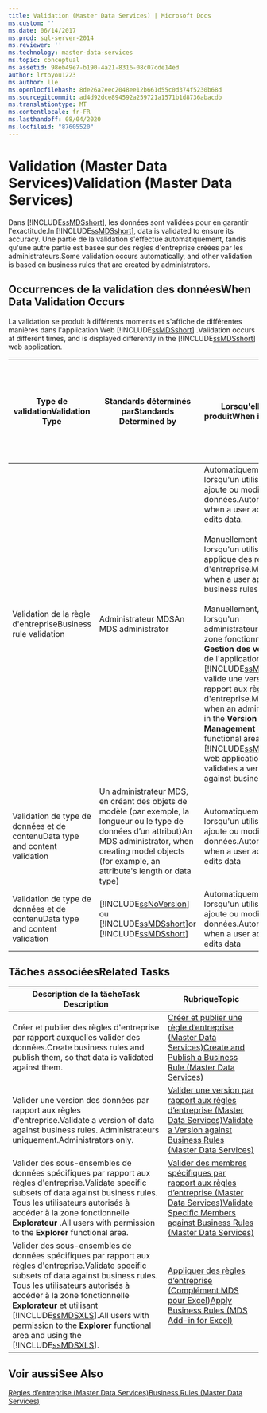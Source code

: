 ```yaml
---
title: Validation (Master Data Services) | Microsoft Docs
ms.custom: ''
ms.date: 06/14/2017
ms.prod: sql-server-2014
ms.reviewer: ''
ms.technology: master-data-services
ms.topic: conceptual
ms.assetid: 98eb49e7-b190-4a21-8316-08c07cde14ed
author: lrtoyou1223
ms.author: lle
ms.openlocfilehash: 8de26a7eec2048ee12b661d55c0d374f5230b68d
ms.sourcegitcommit: ad4d92dce894592a259721a1571b1d8736abacdb
ms.translationtype: MT
ms.contentlocale: fr-FR
ms.lasthandoff: 08/04/2020
ms.locfileid: "87605520"
---
```

# <a name="validation-master-data-services"></a><span data-ttu-id="bff12-102">Validation (Master Data Services)</span><span class="sxs-lookup"><span data-stu-id="bff12-102">Validation (Master Data Services)</span></span>
  <span data-ttu-id="bff12-103">Dans [!INCLUDE[ssMDSshort](../includes/ssmdsshort-md.md)], les données sont validées pour en garantir l'exactitude.</span><span class="sxs-lookup"><span data-stu-id="bff12-103">In [!INCLUDE[ssMDSshort](../includes/ssmdsshort-md.md)], data is validated to ensure its accuracy.</span></span> <span data-ttu-id="bff12-104">Une partie de la validation s'effectue automatiquement, tandis qu'une autre partie est basée sur des règles d'entreprise créées par les administrateurs.</span><span class="sxs-lookup"><span data-stu-id="bff12-104">Some validation occurs automatically, and other validation is based on business rules that are created by administrators.</span></span>  
  
## <a name="when-data-validation-occurs"></a><span data-ttu-id="bff12-105">Occurrences de la validation des données</span><span class="sxs-lookup"><span data-stu-id="bff12-105">When Data Validation Occurs</span></span>  
 <span data-ttu-id="bff12-106">La validation se produit à différents moments et s'affiche de différentes manières dans l'application Web [!INCLUDE[ssMDSshort](../includes/ssmdsshort-md.md)] .</span><span class="sxs-lookup"><span data-stu-id="bff12-106">Validation occurs at different times, and is displayed differently in the [!INCLUDE[ssMDSshort](../includes/ssmdsshort-md.md)] web application.</span></span>  
  
|<span data-ttu-id="bff12-107">Type de validation</span><span class="sxs-lookup"><span data-stu-id="bff12-107">Validation Type</span></span>|<span data-ttu-id="bff12-108">Standards déterminés par</span><span class="sxs-lookup"><span data-stu-id="bff12-108">Standards Determined by</span></span>|<span data-ttu-id="bff12-109">Lorsqu'elle se produit</span><span class="sxs-lookup"><span data-stu-id="bff12-109">When it Occurs</span></span>|<span data-ttu-id="bff12-110">Affichée dans l'interface utilisateur Web du gestionnaire de MasterData en tant que</span><span class="sxs-lookup"><span data-stu-id="bff12-110">Displayed in the MasterData Manager web UI as</span></span>|<span data-ttu-id="bff12-111">Affichée dans le complément pour Excel en tant que</span><span class="sxs-lookup"><span data-stu-id="bff12-111">Displayed in the Add-in for Excel as</span></span>|<span data-ttu-id="bff12-112">Les données sont-elles enregistrées dans le référentiel MDS ?</span><span class="sxs-lookup"><span data-stu-id="bff12-112">Is Data Saved to the MDS Repository?</span></span>|  
|---------------------|-----------------------------|--------------------|---------------------------------------------------|-------------------------------------------|------------------------------------------|  
|<span data-ttu-id="bff12-113">Validation de la règle d'entreprise</span><span class="sxs-lookup"><span data-stu-id="bff12-113">Business rule validation</span></span>|<span data-ttu-id="bff12-114">Administrateur MDS</span><span class="sxs-lookup"><span data-stu-id="bff12-114">An MDS administrator</span></span>|<span data-ttu-id="bff12-115">Automatiquement lorsqu'un utilisateur ajoute ou modifie des données.</span><span class="sxs-lookup"><span data-stu-id="bff12-115">Automatically when a user adds or edits data.</span></span><br /><br /> <span data-ttu-id="bff12-116">Manuellement lorsqu'un utilisateur applique des règles d'entreprise.</span><span class="sxs-lookup"><span data-stu-id="bff12-116">Manually when a user applies business rules.</span></span><br /><br /> <span data-ttu-id="bff12-117">Manuellement, lorsqu'un administrateur dans la zone fonctionnelle **Gestion des versions** de l'application Web [!INCLUDE[ssMDSmdm](../includes/ssmdsmdm-md.md)] valide une version par rapport aux règles d'entreprise.</span><span class="sxs-lookup"><span data-stu-id="bff12-117">Manually when an administrator in the **Version Management** functional area of the [!INCLUDE[ssMDSmdm](../includes/ssmdsmdm-md.md)] web application validates a version against business rules.</span></span>|<span data-ttu-id="bff12-118">Erreurs de validation</span><span class="sxs-lookup"><span data-stu-id="bff12-118">Validation Errors</span></span>|<span data-ttu-id="bff12-119">ValidationStatus</span><span class="sxs-lookup"><span data-stu-id="bff12-119">ValidationStatus</span></span>|<span data-ttu-id="bff12-120">Oui</span><span class="sxs-lookup"><span data-stu-id="bff12-120">Yes</span></span>|  
|<span data-ttu-id="bff12-121">Validation de type de données et de contenu</span><span class="sxs-lookup"><span data-stu-id="bff12-121">Data type and content validation</span></span>|<span data-ttu-id="bff12-122">Un administrateur MDS, en créant des objets de modèle (par exemple, la longueur ou le type de données d’un attribut)</span><span class="sxs-lookup"><span data-stu-id="bff12-122">An MDS administrator, when creating model objects (for example, an attribute's length or data type)</span></span>|<span data-ttu-id="bff12-123">Automatiquement lorsqu'un utilisateur ajoute ou modifie des données.</span><span class="sxs-lookup"><span data-stu-id="bff12-123">Automatically when a user adds or edits data</span></span>|<span data-ttu-id="bff12-124">Erreurs d'entrée</span><span class="sxs-lookup"><span data-stu-id="bff12-124">Input Errors</span></span>|<span data-ttu-id="bff12-125">InputStatus</span><span class="sxs-lookup"><span data-stu-id="bff12-125">InputStatus</span></span>|<span data-ttu-id="bff12-126">Non</span><span class="sxs-lookup"><span data-stu-id="bff12-126">No</span></span>|  
|<span data-ttu-id="bff12-127">Validation de type de données et de contenu</span><span class="sxs-lookup"><span data-stu-id="bff12-127">Data type and content validation</span></span>|[!INCLUDE[ssNoVersion](../includes/ssnoversion-md.md)] <span data-ttu-id="bff12-128">ou [!INCLUDE[ssMDSshort](../includes/ssmdsshort-md.md)]</span><span class="sxs-lookup"><span data-stu-id="bff12-128">or [!INCLUDE[ssMDSshort](../includes/ssmdsshort-md.md)]</span></span>|<span data-ttu-id="bff12-129">Automatiquement lorsqu'un utilisateur ajoute ou modifie des données.</span><span class="sxs-lookup"><span data-stu-id="bff12-129">Automatically when a user adds or edits data</span></span>|<span data-ttu-id="bff12-130">Erreurs d'entrée</span><span class="sxs-lookup"><span data-stu-id="bff12-130">Input Errors</span></span>|<span data-ttu-id="bff12-131">InputStatus</span><span class="sxs-lookup"><span data-stu-id="bff12-131">InputStatus</span></span>|<span data-ttu-id="bff12-132">Non</span><span class="sxs-lookup"><span data-stu-id="bff12-132">No</span></span>|  
  
## <a name="related-tasks"></a><span data-ttu-id="bff12-133">Tâches associées</span><span class="sxs-lookup"><span data-stu-id="bff12-133">Related Tasks</span></span>  
  
|<span data-ttu-id="bff12-134">Description de la tâche</span><span class="sxs-lookup"><span data-stu-id="bff12-134">Task Description</span></span>|<span data-ttu-id="bff12-135">Rubrique</span><span class="sxs-lookup"><span data-stu-id="bff12-135">Topic</span></span>|  
|----------------------|-----------|  
|<span data-ttu-id="bff12-136">Créer et publier des règles d'entreprise par rapport auxquelles valider des données.</span><span class="sxs-lookup"><span data-stu-id="bff12-136">Create business rules and publish them, so that data is validated against them.</span></span>|[<span data-ttu-id="bff12-137">Créer et publier une règle d’entreprise &#40;Master Data Services&#41;</span><span class="sxs-lookup"><span data-stu-id="bff12-137">Create and Publish a Business Rule &#40;Master Data Services&#41;</span></span>](create-and-publish-a-business-rule-master-data-services.md)|  
|<span data-ttu-id="bff12-138">Valider une version des données par rapport aux règles d'entreprise.</span><span class="sxs-lookup"><span data-stu-id="bff12-138">Validate a version of data against business rules.</span></span> <span data-ttu-id="bff12-139">Administrateurs uniquement.</span><span class="sxs-lookup"><span data-stu-id="bff12-139">Administrators only.</span></span>|[<span data-ttu-id="bff12-140">Valider une version par rapport aux règles d’entreprise &#40;Master Data Services&#41;</span><span class="sxs-lookup"><span data-stu-id="bff12-140">Validate a Version against Business Rules &#40;Master Data Services&#41;</span></span>](../../2014/master-data-services/validate-a-version-against-business-rules-master-data-services.md)|  
|<span data-ttu-id="bff12-141">Valider des sous-ensembles de données spécifiques par rapport aux règles d'entreprise.</span><span class="sxs-lookup"><span data-stu-id="bff12-141">Validate specific subsets of data against business rules.</span></span> <span data-ttu-id="bff12-142">Tous les utilisateurs autorisés à accéder à la zone fonctionnelle **Explorateur** .</span><span class="sxs-lookup"><span data-stu-id="bff12-142">All users with permission to the **Explorer** functional area.</span></span>|[<span data-ttu-id="bff12-143">Valider des membres spécifiques par rapport aux règles d’entreprise &#40;Master Data Services&#41;</span><span class="sxs-lookup"><span data-stu-id="bff12-143">Validate Specific Members against Business Rules &#40;Master Data Services&#41;</span></span>](../../2014/master-data-services/validate-specific-members-against-business-rules-master-data-services.md)|  
|<span data-ttu-id="bff12-144">Valider des sous-ensembles de données spécifiques par rapport aux règles d'entreprise.</span><span class="sxs-lookup"><span data-stu-id="bff12-144">Validate specific subsets of data against business rules.</span></span> <span data-ttu-id="bff12-145">Tous les utilisateurs autorisés à accéder à la zone fonctionnelle **Explorateur** et utilisant [!INCLUDE[ssMDSXLS](../includes/ssmdsxls-md.md)].</span><span class="sxs-lookup"><span data-stu-id="bff12-145">All users with permission to the **Explorer** functional area and using the [!INCLUDE[ssMDSXLS](../includes/ssmdsxls-md.md)].</span></span>|[<span data-ttu-id="bff12-146">Appliquer des règles d’entreprise &#40;Complément MDS pour Excel&#41;</span><span class="sxs-lookup"><span data-stu-id="bff12-146">Apply Business Rules &#40;MDS Add-in for Excel&#41;</span></span>](microsoft-excel-add-in/apply-business-rules-mds-add-in-for-excel.md)|  
  
## <a name="see-also"></a><span data-ttu-id="bff12-147">Voir aussi</span><span class="sxs-lookup"><span data-stu-id="bff12-147">See Also</span></span>  
 [<span data-ttu-id="bff12-148">Règles d’entreprise &#40;Master Data Services&#41;</span><span class="sxs-lookup"><span data-stu-id="bff12-148">Business Rules &#40;Master Data Services&#41;</span></span>](../../2014/master-data-services/business-rules-master-data-services.md)  
  
  
